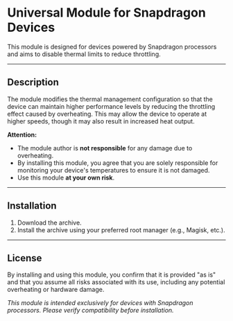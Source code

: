 # Universal Module for Snapdragon Devices

This module is designed for devices powered by Snapdragon processors and aims to disable thermal limits to reduce throttling.

---

## Description

The module modifies the thermal management configuration so that the device can maintain higher performance levels by reducing the throttling effect caused by overheating. This may allow the device to operate at higher speeds, though it may also result in increased heat output.

**Attention:**  
- The module author is **not responsible** for any damage due to overheating.
- By installing this module, you agree that you are solely responsible for monitoring your device's temperatures to ensure it is not damaged.
- Use this module **at your own risk**.

---

## Installation

1. Download the archive.
2. Install the archive using your preferred root manager (e.g., Magisk, etc.).

---

## License

By installing and using this module, you confirm that it is provided "as is" and that you assume all risks associated with its use, including any potential overheating or hardware damage.

*This module is intended exclusively for devices with Snapdragon processors. Please verify compatibility before installation.*
